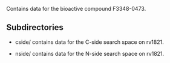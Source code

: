 Contains data for the bioactive compound F3348-0473.

## Subdirectories

- cside/ contains data for the C-side search space on rv1821.

- nside/ contains data for the N-side search space on rv1821.

